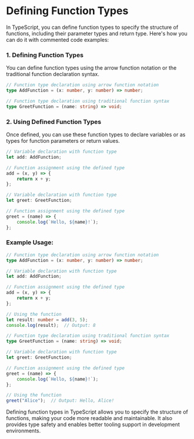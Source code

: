 # Defining Function Types

In TypeScript, you can define function types to specify the structure of functions, including their parameter types and return type. Here's how you can do it with commented code examples:

### 1. Defining Function Types

You can define function types using the arrow function notation or the traditional function declaration syntax.

```typescript
// Function type declaration using arrow function notation
type AddFunction = (x: number, y: number) => number;

// Function type declaration using traditional function syntax
type GreetFunction = (name: string) => void;
```

### 2. Using Defined Function Types

Once defined, you can use these function types to declare variables or as types for function parameters or return values.

```typescript
// Variable declaration with function type
let add: AddFunction;

// Function assignment using the defined type
add = (x, y) => {
    return x + y;
};

// Variable declaration with function type
let greet: GreetFunction;

// Function assignment using the defined type
greet = (name) => {
    console.log(`Hello, ${name}!`);
};
```

### Example Usage:

```typescript
// Function type declaration using arrow function notation
type AddFunction = (x: number, y: number) => number;

// Variable declaration with function type
let add: AddFunction;

// Function assignment using the defined type
add = (x, y) => {
    return x + y;
};

// Using the function
let result: number = add(3, 5);
console.log(result);  // Output: 8

// Function type declaration using traditional function syntax
type GreetFunction = (name: string) => void;

// Variable declaration with function type
let greet: GreetFunction;

// Function assignment using the defined type
greet = (name) => {
    console.log(`Hello, ${name}!`);
};

// Using the function
greet("Alice");  // Output: Hello, Alice!
```

Defining function types in TypeScript allows you to specify the structure of functions, making your code more readable and maintainable. It also provides type safety and enables better tooling support in development environments.